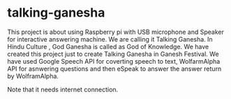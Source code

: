 # talking-ganesha
This project is about using Raspberry pi with USB microphone and Speaker for interactive answering machine. We are calling it Talking Ganesha. In Hindu Culture , God Ganesha is called as God of Knowledge. We have created this project just to create Talking Ganesha in Ganesh Festival.
We have used Google Speech API for coverting speech to text, WolfarmAlpha API for asnwering questions and then eSpeak to answer the answer return by WolframAlpha.

Note that it needs internet connection.
